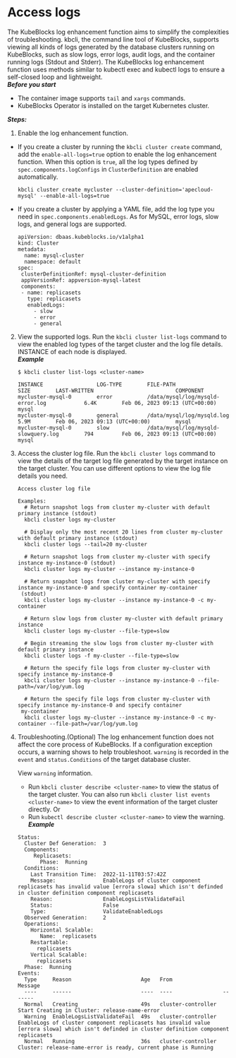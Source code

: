 # Access logs
The KubeBlocks log enhancement function aims to simplify the complexities of troubleshooting. kbcli, the command line tool of KubeBlocks, supports viewing all kinds of logs generated by the database clusters running on KubeBlocks, such as slow logs, error logs, audit logs, and the container running logs (Stdout and Stderr).
The KubeBlocks log enhancement function uses methods similar to kubectl exec and kubectl logs to ensure a self-closed loop and lightweight.<br>
***Before you start***
- The container image supports `tail` and `xargs` commands.
- KubeBlocks Operator is installed on the target Kubernetes cluster.

***Steps:***
1. Enable the log enhancement function.
- If you create a cluster by running the `kbcli cluster create` command, add the `enable-all-logs=true` option to enable the log enhancement function. When this option is `true`, all the log types defined by `spec.components.logConfigs` in `ClusterDefinition` are enabled automatically.

   ```
   kbcli cluster create mycluster --cluster-definition='apecloud-mysql' --enable-all-logs=true 
   ```
- If you create a cluster by applying a YAML file, add the log type you need in `spec.components.enabledLogs`. As for MySQL, error logs, slow logs, and general logs are supported.
   ```
   apiVersion: dbaas.kubeblocks.io/v1alpha1
   kind: Cluster
   metadata:
     name: mysql-cluster
     namespace: default
   spec:
    clusterDefinitionRef: mysql-cluster-definition
    appVersionRef: appversion-mysql-latest
    components:
    - name: replicasets
      type: replicasets
      enabledLogs:
        - slow 
        - error
        - general
   ```
   
2. View the supported logs.
   Run the `kbcli cluster list-logs` command to view the enabled log types of the target cluster and the log file details. INSTANCE of each node is displayed.<br>
   ***Example***
   ```
   $ kbcli cluster list-logs <cluster-name>

   INSTANCE                 LOG-TYPE        FILE-PATH                                   SIZE        LAST-WRITTEN                          COMPONENT
   mycluster-mysql-0        error           /data/mysql/log/mysqld-error.log            6.4K        Feb 06, 2023 09:13 (UTC+00:00)        mysql
   mycluster-mysql-0        general         /data/mysql/log/mysqld.log                  5.9M        Feb 06, 2023 09:13 (UTC+00:00)        mysql
   mycluster-mysql-0        slow            /data/mysql/log/mysqld-slowquery.log        794         Feb 06, 2023 09:13 (UTC+00:00)        mysql       
   ```
3. Access the cluster log file.
   Run the `kbcli cluster logs` command to view the details of the target log file generated by the target instance on the target cluster. You can use different options to view the log file details you need.
   
   ```
   Access cluster log file
   
   Examples:
     # Return snapshot logs from cluster my-cluster with default primary instance (stdout)
     kbcli cluster logs my-cluster
  
     # Display only the most recent 20 lines from cluster my-cluster with default primary instance (stdout)
     kbcli cluster logs --tail=20 my-cluster
  
     # Return snapshot logs from cluster my-cluster with specify instance my-instance-0 (stdout)
     kbcli cluster logs my-cluster --instance my-instance-0
  
     # Return snapshot logs from cluster my-cluster with specify instance my-instance-0 and specify container my-container
    (stdout)
     kbcli cluster logs my-cluster --instance my-instance-0 -c my-container
  
     # Return slow logs from cluster my-cluster with default primary instance
     kbcli cluster logs my-cluster --file-type=slow
  
     # Begin streaming the slow logs from cluster my-cluster with default primary instance
     kbcli cluster logs -f my-cluster --file-type=slow
  
     # Return the specify file logs from cluster my-cluster with specify instance my-instance-0
     kbcli cluster logs my-cluster --instance my-instance-0 --file-path=/var/log/yum.log
  
     # Return the specify file logs from cluster my-cluster with specify instance my-instance-0 and specify container
    my-container
     kbcli cluster logs my-cluster --instance my-instance-0 -c my-container --file-path=/var/log/yum.log
     ```

4. Troubleshooting.(Optional)
     The log enhancement function does not affect the core process of KubeBlocks. If a configuration exception occurs, a warning shows to help troubleshoot.
     `warning` is recorded in the `event` and `status.Conditions` of the target database cluster. 

     View `warning` information.
     - Run `kbcli cluster describe <cluster-name>` to view the status of the target cluster. You can also run `kbcli cluster list events <cluster-name>` to view the event information of the target cluster directly.
    Or
     - Run `kubectl describe cluster <cluster-name>` to view the warning.<br>
    ***Example***
     ```
     Status:
       Cluster Def Generation:  3
       Components:
          Replicasets:
            Phase:  Running
       Conditions:
         Last Transition Time:  2022-11-11T03:57:42Z
         Message:               EnableLogs of cluster component replicasets has invalid value [errora slowa] which isn't definded in cluster definition component replicasets
         Reason:                EnableLogsListValidateFail
         Status:                False
         Type:                  ValidateEnabledLogs
       Observed Generation:     2
       Operations:
         Horizontal Scalable:
            Name:  replicasets
         Restartable:
           replicasets
         Vertical Scalable:
           replicasets
       Phase:  Running
     Events:
       Type     Reason                      Age   From                Message
       ----     ------                      ----  ----                -------
       Normal   Creating                    49s   cluster-controller  Start Creating in Cluster: release-name-error
       Warning  EnableLogsListValidateFail  49s   cluster-controller  EnableLogs of cluster component replicasets has invalid value [errora slowa] which isn't definded in cluster definition component replicasets
       Normal   Running                     36s   cluster-controller  Cluster: release-name-error is ready, current phase is Running
     ```
